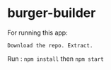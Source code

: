 # burger-builder
For running this app:

``Download the repo. Extract.
``

Run : ``
npm install
`` then ``npm start``
